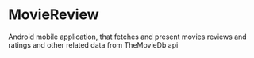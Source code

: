 # MovieReview
Android mobile application, that fetches and present movies reviews and ratings and other related data from TheMovieDb api

